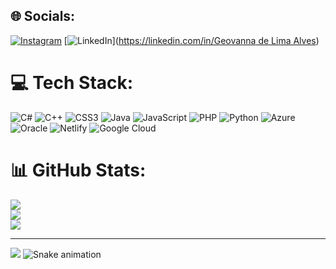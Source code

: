 
## 🌐 Socials:
[![Instagram](https://img.shields.io/badge/Instagram-%23E4405F.svg?logo=Instagram&logoColor=white)](https://instagram.com/geolmvs) [![LinkedIn](https://img.shields.io/badge/LinkedIn-%230077B5.svg?logo=linkedin&logoColor=white)]([https://linkedin.com/in/Geovanna de Lima Alves](https://www.linkedin.com/in/geovanna-de-lima-alves-7a4a10267/)) 

# 💻 Tech Stack:
![C#](https://img.shields.io/badge/c%23-%23239120.svg?style=for-the-badge&logo=c-sharp&logoColor=white) ![C++](https://img.shields.io/badge/c++-%2300599C.svg?style=for-the-badge&logo=c%2B%2B&logoColor=white) ![CSS3](https://img.shields.io/badge/css3-%231572B6.svg?style=for-the-badge&logo=css3&logoColor=white) ![Java](https://img.shields.io/badge/java-%23ED8B00.svg?style=for-the-badge&logo=java&logoColor=white) ![JavaScript](https://img.shields.io/badge/javascript-%23323330.svg?style=for-the-badge&logo=javascript&logoColor=%23F7DF1E) ![PHP](https://img.shields.io/badge/php-%23777BB4.svg?style=for-the-badge&logo=php&logoColor=white) ![Python](https://img.shields.io/badge/python-3670A0?style=for-the-badge&logo=python&logoColor=ffdd54) ![Azure](https://img.shields.io/badge/azure-%230072C6.svg?style=for-the-badge&logo=azure-devops&logoColor=white) ![Oracle](https://img.shields.io/badge/Oracle-F80000?style=for-the-badge&logo=oracle&logoColor=white) ![Netlify](https://img.shields.io/badge/netlify-%23000000.svg?style=for-the-badge&logo=netlify&logoColor=#00C7B7) ![Google Cloud](https://img.shields.io/badge/Google%20Cloud-%234285F4.svg?style=for-the-badge&logo=google-cloud&logoColor=white)
# 📊 GitHub Stats:
![](https://github-readme-stats.vercel.app/api?username=geodlima&theme=dark&hide_border=false&include_all_commits=false&count_private=false)<br/>
![](https://github-readme-streak-stats.herokuapp.com/?user=geodlima&theme=dark&hide_border=false)<br/>
![](https://github-readme-stats.vercel.app/api/top-langs/?username=geodlima&theme=dark&hide_border=false&include_all_commits=false&count_private=false&layout=compact)

---
[![](https://visitcount.itsvg.in/api?id=geodlima&icon=5&color=0)](https://visitcount.itsvg.in)
![Snake animation](https://github.com/seu-usuário-aqui/seu-usuário-aqui/blob/output/github-contribution-grid-snake.svg)

<!-- Proudly created with GPRM ( https://gprm.itsvg.in ) -->
